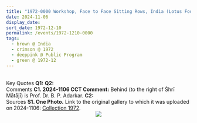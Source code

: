 ```yaml
---
title: "1972-0000 Workshop, Face to Face Sitting Rows, India (Lotus Foot, chappal, smile, hands, touching, white, seeker, Sahaja Yogi, building, windows) (year not sure)"
date: 2024-11-06
display_date: 
sort_date: 1972-12-10
permalink: /events/1972-1210-0000
tags:
  - brown @ India
  - crimson @ 1972
  - deeppink @ Public Program
  - green @ 1972-12
---
```


<br>

<wave-list>
  <list-title color="DarkSeaGreen" width="55">Key Quotes</list-title>
  <list-item color="BlanchedAlmond" width="280"><b>Q1:</b> <i></i></list-item>
  <list-item color="Lavender" width="280"><b>Q2:</b> <i></i></list-item>
</wave-list>

<br>

<wave-list>
  <list-title color="DarkSeaGreen" width="55">Comments</list-title>
  <list-item color="BlanchedAlmond" width="280"><b>C1. 2024-1106 CCT Comment:</b> Behind (to the right of Śhrī Mātājī) is Prof. Dr. B. P. Adarkar.</list-item>
  <list-item color="Lavender" width="280"><b>C2:</b> <i></i></list-item>
</wave-list>

<br>

<wave-list>
  <list-title color="DarkSeaGreen" width="40">Sources</list-title>
  <list-item color="BlanchedAlmond"  width="280"><b>S1. One Photo.</b> Link to the original gallery to which it was uploaded on 2024-1106: <a href="https://eternalmoments.smugmug.com/Collections/Raj-Kunwar-Raul-Collection/1972">Collection 1972</a>.</list-item>
</wave-list>


<div style="text-align: center"><img src="https://pub-bcc3cbe9b1e94ba1ac28915f7a3900fa.r2.dev/1972-0000_Workshop_Face_to_Face_Sitting_Rows_India_(Lotus_Foot_chappal_smile_hands_touching_white_seeker_Sahaja_Yogi_building_windows)_(year_not_sure)_01_(Mahipalsingh_Jaisingh_Raul_Collection_scanned_by_Ankit_Khare).jpg" /></div>